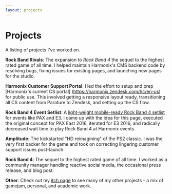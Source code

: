 ```yaml
---
layout: projects
---
```

# Projects

A listing of projects I've worked on.

**Rock Band Rivals**: The expansion to _Rock Band 4_ the sequel to the highest rated game of all time. I helped maintain Harmonix's CMS backend code by resolving bugs, fixing issues for existing pages, and launching new pages for the studio.

**Harmonix Customer Support Portal**: I led the effort to setup and prep [Harmonix's current CS portal] (https://harmonix.zendesk.com/hc/en-us) for public use. This involved getting a responsive layout ready, transitioning all CS content from Parature to Zendesk, and setting up the CS flow.

**Rock Band 4 Event Setlist**: A [light-weight mobile-ready Rock Band 4 setlist](https://events.harmonixmusic.com/) for events like PAX and E3. I came up with the idea for this page, executed the original concept for PAX East 2016, iterated for E3 2016, and radically decreased wait time to play Rock Band 4 at Harmonix events.

**Amplitude**: The kickstarted "HD reimagining" of the PS2 classic. I was the very first backer for the game and took on correcting lingering customer support issues post-launch.

**Rock Band 4**: The sequel to the highest rated game of all time. I worked as a community manager handling reactive social media, the occasional press release, and blog post.

**Other**: Check out my [itch page](http://www.thecianrice.itch.io) to see many of my other projects - a mix of gamejam, personal, and academic work.
